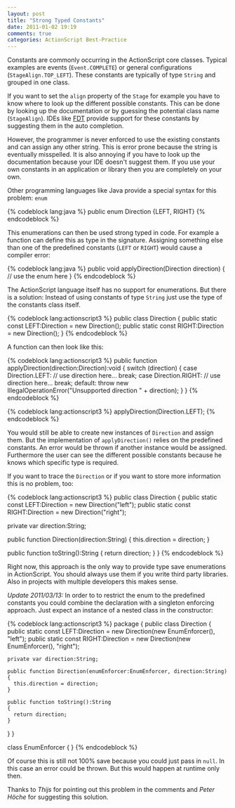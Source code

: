 ```yaml
---
layout: post
title: "Strong Typed Constants"
date: 2011-01-02 19:19
comments: true
categories: ActionScript Best-Practice
---
```


Constants are commonly occurring in the ActionScript core classes. Typical examples are events (`Event.COMPLETE`) or general configurations (`StageAlign.TOP_LEFT`). These constants are typically of type `String` and grouped in one class. 

<!-- more -->

If you want to set the `align` property of the `Stage` for example you have to know where to look up the different possible constants. This can be done by looking up the documentation or by guessing the potential class name (`StageAlign`). IDEs like [FDT](http://fdt.powerflasher.com) provide support for these constants by suggesting them in the auto completion. 

However, the programmer is never enforced to use the existing constants and can assign any other string. This is error prone because the string is eventually misspelled. It is also annoying if you have to look up the documentation because your IDE doesn't suggest them. If you use your own constants in an application or library then you are completely on your own.

Other programming languages like Java provide a special syntax for this problem: `enum`

{% codeblock lang:java %}
public enum Direction {LEFT, RIGHT}
{% endcodeblock %}

This enumerations can then be used strong typed in code. For example a function can define this as type in the signature. Assigning something else than one of the predefined constants (`LEFT` or `RIGHT`) would cause a compiler error:

{% codeblock lang:java %}
public void applyDirection(Direction direction) {
        // use the enum here
}
{% endcodeblock %}

The ActionScript language itself has no support for enumerations. But there is a solution: Instead of using constants of type `String` just use the type of the constants class itself.

{% codeblock lang:actionscript3 %}
public class Direction
{
  public static const LEFT:Direction = new Direction();
  public static const RIGHT:Direction = new Direction();
}
{% endcodeblock %}

A function can then look like this:

{% codeblock lang:actionscript3 %}
public function applyDirection(direction:Direction):void
{
  switch (direction)
  {
    case Direction.LEFT:
      // use direction here...
      break;
    case Direction.RIGHT:
      // use direction here...
      break;
    default:
      throw new IllegalOperationError("Unsupported direction " + direction);
  }
}
{% endcodeblock %}

{% codeblock lang:actionscript3 %}
applyDirection(Direction.LEFT);
{% endcodeblock %}

You would still be able to create new instances of `Direction` and assign them. But the implementation of `applyDirection()` relies on the predefined constants. An error would be thrown if another instance would be assigned. Furthermore the user can see the different possible constants because he knows which specific type is required.

If you want to trace the `Direction` or if you want to store more information this is no problem, too:

{% codeblock lang:actionscript3 %}
public class Direction
{
  public static const LEFT:Direction = new Direction("left");
  public static const RIGHT:Direction = new Direction("right");

  private var direction:String;

  public function Direction(direction:String)
  {
    this.direction = direction;
  }

  public function toString():String
  {
    return direction;
  }
}
{% endcodeblock %}

Right now, this approach is the only way to provide type save enumerations in ActionScript. You should always use them if you write third party libraries. Also in projects with multiple developers this makes sense.

*Update 2011/03/13:* In order to to restrict the enum to the predefined constants you could combine the declaration with a singleton enforcing approach. Just expect an instance of a nested class in the constructor:

{% codeblock lang:actionscript3 %}
package
{
  public class Direction
  {
    public static const LEFT:Direction = new Direction(new EnumEnforcer(), "left");
    public static const RIGHT:Direction = new Direction(new EnumEnforcer(), "right");

    private var direction:String;

    public function Direction(enumEnforcer:EnumEnforcer, direction:String)
    {
      this.direction = direction;
    }

    public function toString():String
    {
      return direction;
    }
  }
}

class EnumEnforcer
{
}
{% endcodeblock %}

Of course this is still not 100% save because you could just pass in `null`. In this case an error could be thrown. But this would happen at runtime only then.

Thanks to *Thijs* for pointing out this problem in the comments and *Peter Höche* for suggesting this solution.
